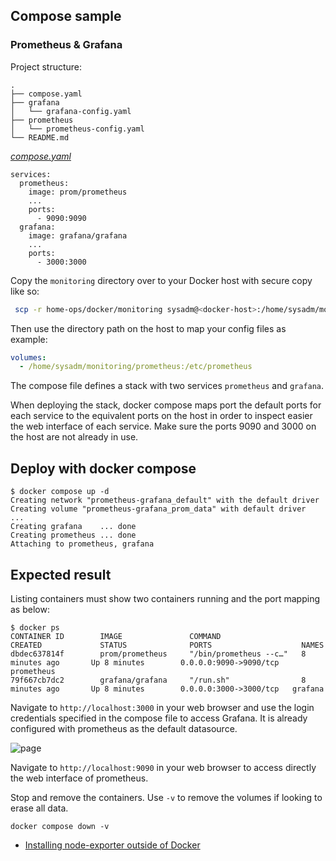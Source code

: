 ## Compose sample

### Prometheus & Grafana

Project structure:

```
.
├── compose.yaml
├── grafana
│   └── grafana-config.yaml
├── prometheus
│   └── prometheus-config.yaml
└── README.md
```

[_compose.yaml_](docker-compose.yaml)

```
services:
  prometheus:
    image: prom/prometheus
    ...
    ports:
      - 9090:9090
  grafana:
    image: grafana/grafana
    ...
    ports:
      - 3000:3000
```

Copy the `monitoring` directory over to your Docker host with secure copy like so:

```bash
 scp -r home-ops/docker/monitoring sysadm@<docker-host>:/home/sysadm/monitoring
```

Then use the directory path on the host to map your config files as example:

```yaml
volumes:
  - /home/sysadm/monitoring/prometheus:/etc/prometheus
```

The compose file defines a stack with two services `prometheus` and `grafana`.

When deploying the stack, docker compose maps port the default ports for each service to the equivalent ports on the host in order to inspect easier the web interface of each service.
Make sure the ports 9090 and 3000 on the host are not already in use.

## Deploy with docker compose

```
$ docker compose up -d
Creating network "prometheus-grafana_default" with the default driver
Creating volume "prometheus-grafana_prom_data" with default driver
...
Creating grafana    ... done
Creating prometheus ... done
Attaching to prometheus, grafana

```

## Expected result

Listing containers must show two containers running and the port mapping as below:

```
$ docker ps
CONTAINER ID        IMAGE               COMMAND                  CREATED             STATUS              PORTS                    NAMES
dbdec637814f        prom/prometheus     "/bin/prometheus --c…"   8 minutes ago       Up 8 minutes        0.0.0.0:9090->9090/tcp   prometheus
79f667cb7dc2        grafana/grafana     "/run.sh"                8 minutes ago       Up 8 minutes        0.0.0.0:3000->3000/tcp   grafana
```

Navigate to `http://localhost:3000` in your web browser and use the login credentials specified in the compose file to access Grafana. It is already configured with prometheus as the default datasource.

![page](output.jpg)

Navigate to `http://localhost:9090` in your web browser to access directly the web interface of prometheus.

Stop and remove the containers. Use `-v` to remove the volumes if looking to erase all data.

```
docker compose down -v
```

- [Installing node-exporter outside of Docker](https://www.mrpbennett.dev/posts/Installing%20Node%20exporter%20outside%20of%20Docker)
